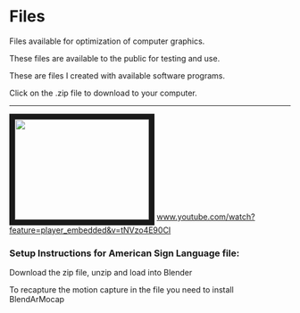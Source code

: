 # Files
Files available for optimization of computer graphics. 

These files are available to the public for testing and use.

These are files I created with available software programs.

Click on the .zip file to download to your computer.
___________________________________________________________________________
<a href="http://www.youtube.com/watch?feature=player_embedded&amp;v=tNVzo4E90CI
" rel="nofollow"><img src="https://camo.githubusercontent.com/26171fb94c6d6b9c21a1845ba1783e0c8a30118368e17713074cedc1ca8969c5/687474703a2f2f696d672e796f75747562652e636f6d2f76692f706a693649484e436e416b2f302e6a7067" alt="" width="240" height="180" border="10" data-canonical-src="http://img.youtube.com/vi/tNVzo4E90CI/0.jpg" style="max-width: 100%;"></a>
www.youtube.com/watch?feature=player_embedded&v=tNVzo4E90CI


### Setup Instructions for American Sign Language file:

Download the zip file, unzip and load into Blender

To recapture the motion capture in the file you need to install BlendArMocap
